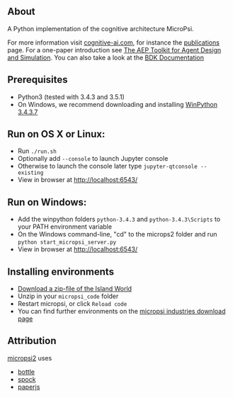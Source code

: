 About
-----
A Python implementation of the cognitive architecture MicroPsi.

For more information visit [cognitive-ai.com](http://cognitive-ai.com), for instance the [publications ](http://cognitive-ai.com/publications/publications.html) page. For a one-paper introduction see [The AEP Toolkit for Agent Design and Simulation](http://cognitive-ai.com/publications/assets/BachVuineMates2003.pdf).
You can also take a look at the [BDK Documentation](http://www.micropsi-industries.com/documentation/introduction)


Prerequisites
-----
 * Python3 (tested with 3.4.3 and 3.5.1)
 * On Windows, we recommend downloading and installing [WinPython 3.4.3.7](http://winpython.github.io/)


Run on OS X or Linux:
-----
 * Run `./run.sh`
 * Optionally add `--console` to launch Jupyter console
 * Otherwise to launch the console later type `jupyter-qtconsole --existing`
 * View in browser at [http://localhost:6543/](http://localhost:6543/)


Run on Windows:
-----
 * Add the winpython folders `python-3.4.3` and `python-3.4.3\Scripts` to your PATH environment variable
 * On the Windows command-line, "cd" to the microps2 folder and run `python start_micropsi_server.py`
 * View in browser at [http://localhost:6543/](http://localhost:6543/)


Installing environments
-----
 * [Download a zip-file of the Island World](http://micropsi.industries/tech/island_world.zip)
 * Unzip in your `micropsi_code` folder
 * Restart micropsi, or click `Reload code`
 * You can find further environments on the [micropsi industries download page](http://www.micropsi-industries.com/download)


Attribution
-----
[micropsi2](https://github.com/joschabach/micropsi2) uses

 * [bottle](https://github.com/defnull/bottle)
 * [spock](https://github.com/nickelpro/spock)
 * [paperjs](http://github.com/paperjs/paper.js)